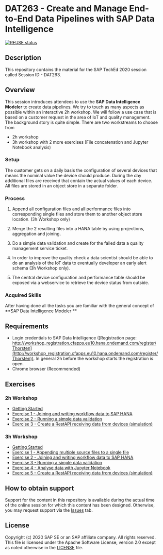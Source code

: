 # DAT263 - Create and Manage End-to-End Data Pipelines with SAP Data Intelligence

[![REUSE status](https://api.reuse.software/badge/github.com/SAP-samples/teched2020-DAT263)](https://api.reuse.software/info/github.com/SAP-samples/teched2020-DAT263)

## Description

This repository contains the material for the SAP TechEd 2020 session called Session ID - DAT263.

## Overview

This session introduces attendees to use the **SAP Data Intelligence Modeler** to create data pipelines. We try to touch as many aspects as possible within an interactive 2h workshop. We will follow a use case that is based on a customer request in the area of IoT and quality management. The background story is quite simple. There are two workstreams to choose from 

* 2h workshop
* 3h workshop with 2 more exercises (File concatenation and Jupyter Notebook analysis)

### Setup
 The customer gets on a daily basis the configuration of several devices that means the nominal value the device should produce. During the day additional files are received that contain the actual values of each device. All files are stored in an object store in a separate folder.

### Process
1. Append all configuration files and all performance files into corresponding single files and store them to another object store location. (3h Workshop only)

2. Merge the 2 resulting files into a HANA table by using projections, aggregation and joining.

3. Do a simple data validation and create for the failed data a quality management service ticket. 

4. In order to improve the quality check a data scientist should be able to do an analysis of the IoT data to eventually developer an early alert schema (3h Workshop only).

5. The central device configuration and performance table should be exposed via a webservice to retrieve the device status from outside.

### Acquired Skills
After having done all the tasks you are familiar with the general concept of **SAP Data Intelligence Modeler **


## Requirements

  * Login credentials to SAP Data Intelligence ([Registration page: http://workshop_registration.cfapps.eu10.hana.ondemand.com/register/Thorsten](http://workshop_registration.cfapps.eu10.hana.ondemand.com/register/Thorsten)). In general 2h before the workshop starts the registration is open. 
  * Chrome browser (Recommended)


## Exercises

### 2h Workshop

- [Getting Started](exercises/gettingstarted/)
- [Exercise 1 - Joining and writing workflow data to SAP HANA](exercises/2h/ex1/)
- [Exercise 2 - Running a simple data validation](exercises/2h/ex2/)
- [Exercise 3 - Create a RestAPI receiving data from devices (simulation)](exercises/2h/ex3/)

### 3h Workshop

- [Getting Started](exercises/gettingstarted/)
- [Exercise 1 - Appending multiple source files to a single file](exercises/3h/ex1/)
- [Exercise 2 - Joining and writing workflow data to SAP HANA](exercises/3h/ex2/)
- [Exercise 3 - Running a simple data validation](exercises/3h/ex3/)
- [Exercise 4 - Analyse data with Jupyter Notebook](exercises/3h/ex4/)
- [Exercise 5 - Create a RestAPI receiving data from devices (simulation)](exercises/3h/ex5/)




## How to obtain support

Support for the content in this repository is available during the actual time of the online session for which this content has been designed. Otherwise, you may request support via the [Issues](../../issues) tab.

## License
Copyright (c) 2020 SAP SE or an SAP affiliate company. All rights reserved. This file is licensed under the Apache Software License, version 2.0 except as noted otherwise in the [LICENSE](LICENSES/Apache-2.0.txt) file.
